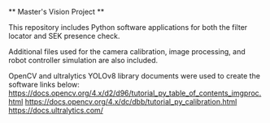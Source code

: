 ** Master's Vision Project **

This repository includes Python software applications for both the filter locator and SEK presence check.

Additional files used for the camera calibration, image processing, and robot controller simulation are also included.

OpenCV and ultralytics YOLOv8 library documents were used to create the software links below:
https://docs.opencv.org/4.x/d2/d96/tutorial_py_table_of_contents_imgproc.html
https://docs.opencv.org/4.x/dc/dbb/tutorial_py_calibration.html
https://docs.ultralytics.com/
